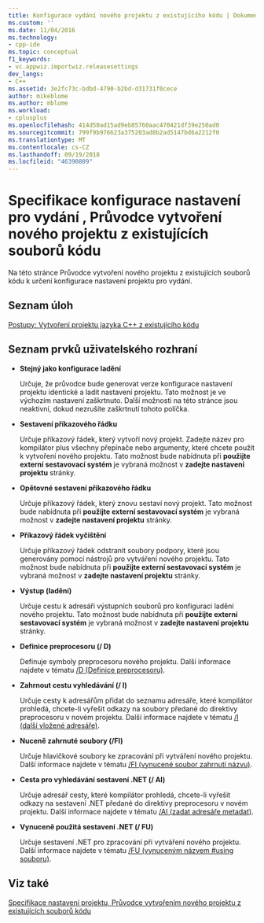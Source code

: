 ```yaml
---
title: Konfigurace vydání nového projektu z existujícího kódu | Dokumentace Microsoftu
ms.custom: ''
ms.date: 11/04/2016
ms.technology:
- cpp-ide
ms.topic: conceptual
f1_keywords:
- vc.appwiz.importwiz.releasesettings
dev_langs:
- C++
ms.assetid: 3e2fc73c-bdbd-4790-b2bd-d31731f0cece
author: mikeblome
ms.author: mblome
ms.workload:
- cplusplus
ms.openlocfilehash: 414d50ad15ad9eb85760aac470421df39e250ad0
ms.sourcegitcommit: 799f9b976623a375203ad8b2ad5147bd6a2212f0
ms.translationtype: MT
ms.contentlocale: cs-CZ
ms.lasthandoff: 09/19/2018
ms.locfileid: "46390809"
---
```

# <a name="specify-release-configuration-settings-create-new-project-from-existing-code-files-wizard"></a>Specifikace konfigurace nastavení pro vydání , Průvodce vytvoření nového projektu z existujících souborů kódu

Na této stránce Průvodce vytvoření nového projektu z existujících souborů kódu k určení konfigurace nastavení projektu pro vydání.

## <a name="task-list"></a>Seznam úloh

[Postupy: Vytvoření projektu jazyka C++ z existujícího kódu](../ide/how-to-create-a-cpp-project-from-existing-code.md)

## <a name="uielement-list"></a>Seznam prvků uživatelského rozhraní

- **Stejný jako konfigurace ladění**

   Určuje, že průvodce bude generovat verze konfigurace nastavení projektu identické a ladit nastavení projektu. Tato možnost je ve výchozím nastavení zaškrtnuto. Další možnosti na této stránce jsou neaktivní, dokud nezrušíte zaškrtnutí tohoto políčka.

- **Sestavení příkazového řádku**

   Určuje příkazový řádek, který vytvoří nový projekt. Zadejte název pro kompilátor plus všechny přepínače nebo argumenty, které chcete použít k vytvoření nového projektu. Tato možnost bude nabídnuta při **použijte externí sestavovací systém** je vybraná možnost v **zadejte nastavení projektu** stránky.

- **Opětovné sestavení příkazového řádku**

   Určuje příkazový řádek, který znovu sestaví nový projekt. Tato možnost bude nabídnuta při **použijte externí sestavovací systém** je vybraná možnost v **zadejte nastavení projektu** stránky.

- **Příkazový řádek vyčištění**

   Určuje příkazový řádek odstranit soubory podpory, které jsou generovány pomocí nástrojů pro vytváření nového projektu. Tato možnost bude nabídnuta při **použijte externí sestavovací systém** je vybraná možnost v **zadejte nastavení projektu** stránky.

- **Výstup (ladění)**

   Určuje cestu k adresáři výstupních souborů pro konfiguraci ladění nového projektu. Tato možnost bude nabídnuta při **použijte externí sestavovací systém** je vybraná možnost v **zadejte nastavení projektu** stránky.

- **Definice preprocesoru (/ D)**

   Definuje symboly preprocesoru nového projektu. Další informace najdete v tématu [/D (Definice preprocesoru)](../build/reference/d-preprocessor-definitions.md).

- **Zahrnout cestu vyhledávání (/ I)**

   Určuje cesty k adresářům přidat do seznamu adresáře, které kompilátor prohledá, chcete-li vyřešit odkazy na soubory předané do direktivy preprocesoru v novém projektu. Další informace najdete v tématu [/I (další vložené adresáře)](../build/reference/i-additional-include-directories.md).

- **Nuceně zahrnuté soubory (/FI)**

   Určuje hlavičkové soubory ke zpracování při vytváření nového projektu. Další informace najdete v tématu [/FI (vynucené soubor zahrnutí názvu)](../build/reference/fi-name-forced-include-file.md).

- **Cesta pro vyhledávání sestavení .NET (/ AI)**

   Určuje adresář cesty, které kompilátor prohledá, chcete-li vyřešit odkazy na sestavení .NET předané do direktivy preprocesoru v novém projektu. Další informace najdete v tématu [/AI (zadat adresáře metadat)](../build/reference/ai-specify-metadata-directories.md).

- **Vynuceně použitá sestavení .NET (/ FU)**

   Určuje sestavení .NET pro zpracování při vytváření nového projektu. Další informace najdete v tématu [/FU (vynuceným názvem #using souboru)](../build/reference/fu-name-forced-hash-using-file.md).

## <a name="see-also"></a>Viz také

[Specifikace nastavení projektu, Průvodce vytvořením nového projektu z existujících souborů kódu](../ide/specify-project-settings-create-new-project-from-existing-code-files-wizard.md)